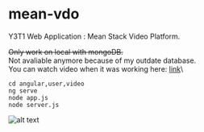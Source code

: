 # mean-vdo
Y3T1 Web Application : Mean Stack Video Platform.

~~Only work on local with mongoDB.~~\
Not avaliable anymore because of my outdate database.\
You can watch video when it was working here: [link](https://drive.google.com/file/d/1IO5YCmWeStAAH2Y1Asr7w_W6medVn2Yf/view)\
```
cd angular,user,video
ng serve
node app.js
node server.js
```
![alt text](https://github.com/pnvttk/mean-vdo/blob/main/pv.png?raw=true)
